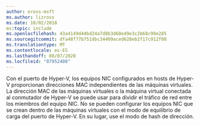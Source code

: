 ```yaml
---
author: eross-msft
ms.author: lizross
ms.date: 10/02/2018
ms:topic: include
ms.openlocfilehash: 43a4149d44bd24a7d8b3d68ed9e3c2b68c99e285
ms.sourcegitcommit: dfa48f77b751dbc34409aced628eb2f17c912f08
ms.translationtype: MT
ms.contentlocale: es-ES
ms.lasthandoff: 08/07/2020
ms.locfileid: "87952408"
---
```

Con el puerto de Hyper-V, los equipos NIC configurados en hosts de Hyper-V proporcionan direcciones MAC independientes de las máquinas virtuales.  La dirección MAC de las máquinas virtuales o la máquina virtual conectada al conmutador de Hyper-V se puede usar para dividir el tráfico de red entre los miembros del equipo NIC. No se pueden configurar los equipos NIC que se crean dentro de las máquinas virtuales con el modo de equilibrio de carga del puerto de Hyper-V. En su lugar, use el modo de hash de dirección.